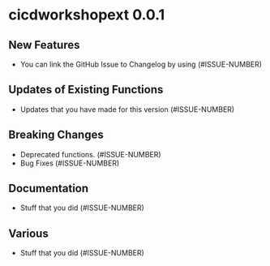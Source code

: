 # cicdworkshopext 0.0.1

## New Features

- You can link the GitHub Issue to Changelog by using (#ISSUE-NUMBER)

## Updates of Existing Functions

- Updates that you have made for this version (#ISSUE-NUMBER)

## Breaking Changes

- Deprecated functions. (#ISSUE-NUMBER)
- Bug Fixes (#ISSUE-NUMBER)

## Documentation

- Stuff that you did (#ISSUE-NUMBER)

## Various

- Stuff that you did (#ISSUE-NUMBER)
